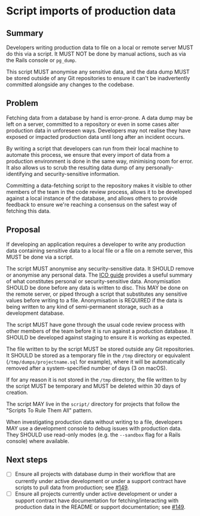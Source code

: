 # Script imports of production data

## Summary

Developers writing production data to file on a local or remote server MUST do
this via a script. It MUST NOT be done by manual actions, such as via the Rails
console or `pg_dump`.

This script MUST anonymise any sensitive data, and the data dump MUST be stored
outside of any Git repositories to ensure it can't be inadvertently committed
alongside any changes to the codebase.

## Problem

Fetching data from a database by hand is error-prone. A data dump may be left on
a server, committed to a repository or even in some cases alter production data
in unforeseen ways. Developers may not realise they have exposed or impacted
production data until long after an incident occurs.

By writing a script that developers can run from their local machine to automate
this process, we ensure that every import of data from a production environment
is done in the same way, minimising room for error. It also allows us to scrub
the resulting data dump of any personally-identifying and security-sensitive
information.

Committing a data-fetching script to the repository makes it visible to other
members of the team in the code review process, allows it to be developed
against a local instance of the database, and allows others to provide feedback
to ensure we're reaching a consensus on the safest way of fetching this data.

## Proposal

If developing an application requires a developer to write any production data
containing sensitive data to a local file or a file on a remote server, this
MUST be done via a script.

The script MUST anonymise any security-sensitive data. It SHOULD remove or
anonymise any personal data. The
[ICO guide](https://ico.org.uk/for-organisations/guide-to-data-protection/guide-to-the-general-data-protection-regulation-gdpr/key-definitions/what-is-personal-data/#1)
provides a useful summary of what constitutes personal or security-sensitive
data. Anonymisation SHOULD be done before any data is written to disc. This MAY
be done on the remote server, or piped through a script that substitutes any
sensitive values before writing to a file. Anonymisation is REQUIRED if the data
is being written to any kind of semi-permanent storage, such as a development
database.

The script MUST have gone through the usual code review process with other
members of the team before it is run against a production database. It SHOULD be
developed against staging to ensure it is working as expected.

The file written to by the script MUST be stored outside any Git repositories.
It SHOULD be stored as a temporary file in the `/tmp` directory or equivalent
(`/tmp/dumps/projectname.sql` for example), where it will be automatically
removed after a system-specified number of days (3 on macOS).

If for any reason it is not stored in the `/tmp` directory, the file written to
by the script MUST be temporary and MUST be deleted within 30 days of creation.

The script MAY live in the `script/` directory for projects that follow the
"Scripts To Rule Them All" pattern.

When investigating production data without writing to a file, developers MAY use
a development console to debug issues with production data. They SHOULD use
read-only modes (e.g. the `--sandbox` flag for a Rails console) where available.

## Next steps

- [ ] Ensure all projects with database dump in their workflow that are currently
      under active development or under a support contract have scripts to pull data
      from production; see [#149](https://github.com/dxw/tech-team-rfcs/issues/149).
- [ ] Ensure all projects currently under active development or under a support
      contract have documentation for fetching/interacting with production data in
      the README or support documentation; see [#149](https://github.com/dxw/tech-team-rfcs/issues/149).
